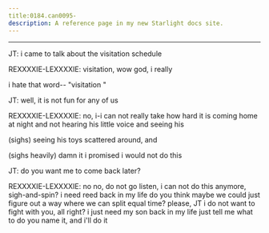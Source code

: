 ```yaml
---
title:0184.can0095-
description: A reference page in my new Starlight docs site.
---
```

----- 
JT: i came to talk about the visitation schedule
 
REXXXXIE-LEXXXXIE: visitation, wow
 god, i really


 i hate that word-- "visitation
"

JT: well, it is not fun for any of us
 
REXXXXIE-LEXXXXIE: no, i-i can not really take how hard it is coming home at night and 
not hearing his little voice and seeing his


 (sighs) seeing his toys scattered 
around, and


 (sighs heavily) damn it
 i promised i would not do this
 
JT: do you want me to come back later? 
 
REXXXXIE-LEXXXXIE: no
 no, do not go
 listen, i can not do this anymore, sigh-and-spin? 
 i need 
reed back in my life
 do you think maybe we could just figure out a way where we 
can split equal time? 
 please, JT i do not want to fight with you, all right? 
 i 
just need my son back in my life
 just tell me what to do
 you name it, and i'll 
do it
 
